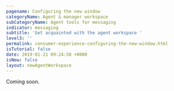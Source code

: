 ```yaml
---
pagename: Configuring the new window
categoryName: Agent & manager workspace
subCategoryName: Agent tools for messaging
indicator: messaging
subtitle: 'Get acquainted with the agent workspace '
level3: ''
permalink: consumer-experience-configuring-the-new-window.html
isTutorial: false
date: 2019-01-21 09:24:58 +0000
isNew: false
layout: newAgentWorkspace
---
```


Coming soon.
